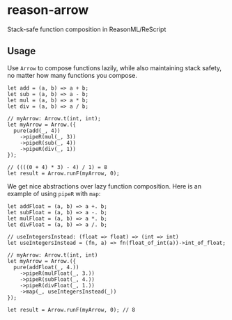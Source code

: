 # reason-arrow
Stack-safe function composition in ReasonML/ReScript

## Usage

Use `Arrow` to compose functions lazily, while also maintaining stack safety, no matter how many functions you compose.

```reason
let add = (a, b) => a + b;
let sub = (a, b) => a - b;
let mul = (a, b) => a * b;
let div = (a, b) => a / b;

// myArrow: Arrow.t(int, int);
let myArrow = Arrow.({
  pure(add(_, 4))
    ->pipeR(mul(_, 3))
    ->pipeR(sub(_, 4))
    ->pipeR(div(_, 1))
});

// ((((0 + 4) * 3) - 4) / 1) = 8
let result = Arrow.runF(myArrow, 0);
```

We get nice abstractions over lazy function composition. Here is an example of using `pipeR` with `map`:

```reason
let addFloat = (a, b) => a +. b;
let subFloat = (a, b) => a -. b;
let mulFloat = (a, b) => a *. b;
let divFloat = (a, b) => a /. b;

// useIntegersInstead: (float => float) => (int => int)
let useIntegersInstead = (fn, a) => fn(float_of_int(a))->int_of_float;

// myArrow: Arrow.t(int, int)
let myArrow = Arrow.({
  pure(addFloat(_, 4.))
    ->pipeR(mulFloat(_, 3.))
    ->pipeR(subFloat(_, 4.))
    ->pipeR(divFloat(_, 1.))
    ->map(_, useIntegersInstead(_))
});

let result = Arrow.runF(myArrow, 0); // 8
```
